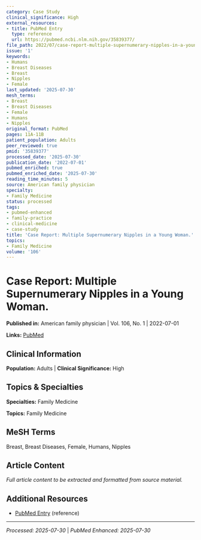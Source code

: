 ```yaml
---
category: Case Study
clinical_significance: High
external_resources:
- title: PubMed Entry
  type: reference
  url: https://pubmed.ncbi.nlm.nih.gov/35839377/
file_path: 2022/07/case-report-multiple-supernumerary-nipples-in-a-young-woman.md
issue: '1'
keywords:
- Humans
- Breast Diseases
- Breast
- Nipples
- Female
last_updated: '2025-07-30'
mesh_terms:
- Breast
- Breast Diseases
- Female
- Humans
- Nipples
original_format: PubMed
pages: 11A-11B
patient_population: Adults
peer_reviewed: true
pmid: '35839377'
processed_date: '2025-07-30'
publication_date: '2022-07-01'
pubmed_enriched: true
pubmed_enriched_date: '2025-07-30'
reading_time_minutes: 5
source: American family physician
specialty:
- Family Medicine
status: processed
tags:
- pubmed-enhanced
- family-practice
- clinical-medicine
- case-study
title: 'Case Report: Multiple Supernumerary Nipples in a Young Woman.'
topics:
- Family Medicine
volume: '106'
---
```


# Case Report: Multiple Supernumerary Nipples in a Young Woman.

**Published in:** American family physician | Vol. 106, No. 1 | 2022-07-01

**Links:** [PubMed](https://pubmed.ncbi.nlm.nih.gov/35839377/)

## Clinical Information

**Population:** Adults | **Clinical Significance:** High

## Topics & Specialties

**Specialties:** Family Medicine

**Topics:** Family Medicine

## MeSH Terms

Breast, Breast Diseases, Female, Humans, Nipples

## Article Content

*Full article content to be extracted and formatted from source material.*

## Additional Resources

- [PubMed Entry](https://pubmed.ncbi.nlm.nih.gov/35839377/) (reference)

---

*Processed: 2025-07-30* | *PubMed Enhanced: 2025-07-30*
